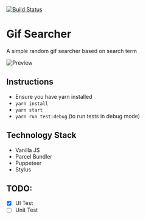 [![Build Status](https://travis-ci.org/cesar-cb/gif-searcher.svg?branch=master)](https://travis-ci.org/cesar-cb/gif-searcher)

# Gif Searcher

A simple random gif searcher based on search term

![Preview](https://media.giphy.com/media/cXZEkqLN0OoytBQwwi/giphy.gif)

## Instructions
* Ensure you have yarn installed
* `yarn install`
* `yarn start`
* `yarn run test:debug` (to run tests in debug mode)

## Technology Stack

* Vanilla JS
* Parcel Bundler
* Puppeteer
* Stylus

## TODO:

* [x] UI Test
* [ ] Unit Test
